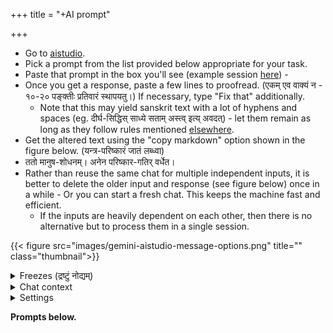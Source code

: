 +++
title = "+AI prompt"

+++

- Go to [aistudio](https://aistudio.google.com/prompts/new_chat).  
- Pick a prompt from the list provided below appropriate for your task. 
- Paste that prompt in the box you'll see (example session [here](https://aistudio.google.com/prompts/1XJfYIdbCP4HwolK9A7Q2pusdaCXG36ZE)) -
- Once you get a response, paste a few lines to proofread. (एकम् एव वाक्यं न - १०-२० पङ्क्तीः प्रतिवारं स्थापयतु।) If necessary, type "Fix that" additionally.
  - Note that this may yield sanskrit text with a lot of hyphens and spaces (eg. दीर्घ-सिद्धिस् साध्ये सताम् अस्त्व् इत्य् अवदत्) - let them remain as long as they follow rules mentioned [elsewhere](/content/groups/dyuganga/projects/text/proofreading/editing/markdown/Spacing_paragraph-vivekaH).
- Get the altered text using the "copy markdown" option shown in the figure below. (यन्त्र-परिष्कारं जातं लब्ध्वा)
- ततो मानुष-शोधनम्। अनेन परिष्कार-गतिर् वर्धेत।  
- Rather than reuse the same chat for multiple independent inputs, it is better to delete the older input and response (see figure below) once in a while - Or you can start a fresh chat. This keeps the machine fast and efficient. 
  - If the inputs are heavily dependent on each other, then there is no alternative but to process them in a single session.

{{< figure src="images/gemini-aistudio-message-options.png" title="" class="thumbnail">}}

<details><summary>Freezes (द्रष्टुं नोद्यम्)</summary>

Sometimes it errors out and you will see a red exclamation mark. There seems to be a 600 second timeout.

You can then continue from where it left off using a "continue" prompt.  
This sometimes won't work - regenerates from the beginning - so you need to provide the remaining text again.
</details>

<details><summary>Chat context</summary>

A chat holds the collective memory of your interaction with the LLM. Token count indicates the context size. Smaller the better.

Try collecting all your instructions into a single comprehensive prompt

So, it's better to start a fresh chat every few inputs rather than reuse the same chat?

The tokenizer converts the text/image/audio into number vectors called embeddings. The process is reversed when generating user-facing output. 

Context size grows quadratically - like a square minus the diagonal. Gemini explaining attention -

* 1 token paying attention to itself = 1 connection (1x1)
* 2 tokens: each token pays attention to both tokens = 4 connections (2x2)
* 3 tokens: each token pays attention to all three tokens = 9 connections (3x3)
</details>


<details><summary>Settings</summary>

Advanced settings - **Output length** - set to 65536 tokens by default. Must use paid plan to increase that.

Also, if you provide a URL, the **URL context** toggle needs to be enabled. Else you see a yellow exclamation message (and the LLM will hallucinate the contents at the url)

</details>

**Prompts below.**
